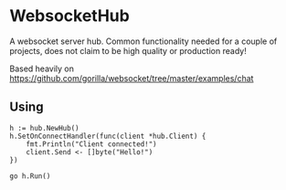 # WebsocketHub

A websocket server hub. Common functionality needed for a couple of projects, does not claim to be high quality or production ready!

Based heavily on https://github.com/gorilla/websocket/tree/master/examples/chat

## Using
```
h := hub.NewHub()
h.SetOnConnectHandler(func(client *hub.Client) {
    fmt.Println("Client connected!")
    client.Send <- []byte("Hello!")
})

go h.Run()
```
